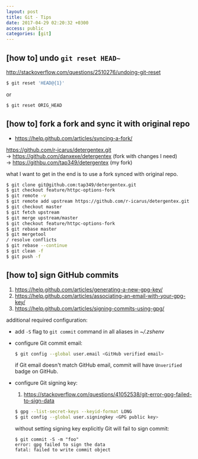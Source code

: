 ```yaml
---
layout: post
title: Git - Tips
date: 2017-04-29 02:20:32 +0300
access: public
categories: [git]
---
```

<!-- more -->

## [how to] undo `git reset HEAD~`

<http://stackoverflow.com/questions/2510276/undoing-git-reset>

```sh
$ git reset 'HEAD@{1}'
```

or

```sh
$ git reset ORIG_HEAD
```

## [how to] fork a fork and sync it with original repo

- <https://help.github.com/articles/syncing-a-fork/>

<https://github.com/r-icarus/detergentex.git>
<br>-> <https://github.com/danxexe/detergentex> (fork with changes I need)
<br>-> <https://githbu.com/tap349/detergentex> (my fork)

what I want to get in the end is to use a fork synced with original repo.

```sh
$ git clone git@github.com:tap349/detergentex.git
$ git checkout feature/httpc-options-fork
$ git remote -v
$ git remote add upstream https://github.com/r-icarus/detergentex.git
$ git checkout master
$ git fetch upstream
$ git merge upstream/master
$ git checkout feature/httpc-options-fork
$ git rebase master
$ git mergetool
/ resolve conflicts
$ git rebase --continue
$ git clean -f
$ git push -f
```

## [how to] sign GitHub commits

1. <https://help.github.com/articles/generating-a-new-gpg-key/>
2. <https://help.github.com/articles/associating-an-email-with-your-gpg-key/>
3. <https://help.github.com/articles/signing-commits-using-gpg/>

additional required configuration:

- add `-S` flag to `git commit` command in all aliases in _~/.zshenv_
- configure Git commit email:

  ```sh
  $ git config --global user.email <GitHub verified email>
  ```

  if Git email doesn't match GitHub email,
  commit will have `Unverified` badge on GitHub.

- configure Git signing key:

  1. <https://stackoverflow.com/questions/41052538/git-error-gpg-failed-to-sign-data>

  ```sh
  $ gpg --list-secret-keys --keyid-format LONG
  $ git config --global user.signingkey <GPG public key>
  ```

  without setting signing key explicitly Git will fail to sign commit:

  ```
  $ git commit -S -m "foo"
  error: gpg failed to sign the data
  fatal: failed to write commit object
  ```
